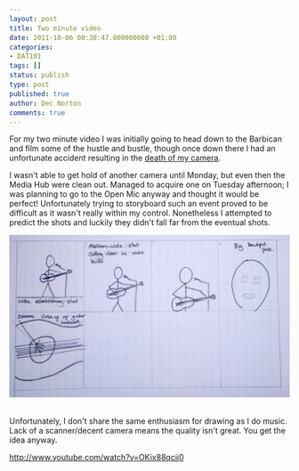 ```yaml
---
layout: post
title: Two minute video
date: 2011-10-06 00:38:47.000000000 +01:00
categories:
- DAT101
tags: []
status: publish
type: post
published: true
author: Dec Norton
comments: true
---
```

For my two minute video I was initially going to head down to the Barbican and film some of the hustle and bustle, though once down there I had an unfortunate accident resulting in the [death of my camera](http://decnorton.dev/assets/dead-camera.jpg).

I wasn't able to get hold of another camera until Monday, but even then the Media Hub were clean out. Managed to acquire one on Tuesday afternoon; I was planning to go to the Open Mic anyway and thought it would be perfect! Unfortunately trying to storyboard such an event proved to be difficult as it wasn't really within my control. Nonetheless I attempted to predict the shots and luckily they didn't fall far from the eventual shots.

[![storyboard](/assets/storyboard.jpg? "Storyboard")](/assets/storyboard.jpg)

[](/assets/storyboard.jpg)

[](/assets/storyboard.jpg)  
Unfortunately, I don't share the same enthusiasm for drawing as I do music. Lack of a scanner/decent camera means the quality isn't great. You get the idea anyway.

http://www.youtube.com/watch?v=OKix88qcij0
